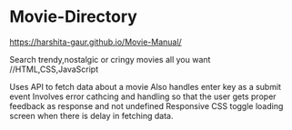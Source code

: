 # Movie-Directory
https://harshita-gaur.github.io/Movie-Manual/

Search trendy,nostalgic or cringy movies all you want
//HTML,CSS,JavaScript


Uses API to fetch data about a movie
Also handles enter key as a submit event
Involves error cathcing and handling so that the user gets proper feedback as response and not undefined
Responsive CSS 
toggle loading screen when there is delay in fetching data.
